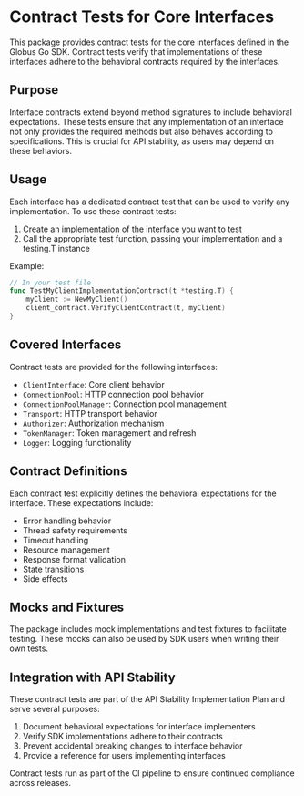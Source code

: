 <!-- SPDX-License-Identifier: Apache-2.0 -->
<!-- SPDX-FileCopyrightText: 2025 Scott Friedman and Project Contributors -->

# Contract Tests for Core Interfaces

This package provides contract tests for the core interfaces defined in the Globus Go SDK. Contract tests verify that implementations of these interfaces adhere to the behavioral contracts required by the interfaces.

## Purpose

Interface contracts extend beyond method signatures to include behavioral expectations. These tests ensure that any implementation of an interface not only provides the required methods but also behaves according to specifications. This is crucial for API stability, as users may depend on these behaviors.

## Usage

Each interface has a dedicated contract test that can be used to verify any implementation. To use these contract tests:

1. Create an implementation of the interface you want to test
2. Call the appropriate test function, passing your implementation and a testing.T instance

Example:

```go
// In your test file
func TestMyClientImplementationContract(t *testing.T) {
    myClient := NewMyClient()
    client_contract.VerifyClientContract(t, myClient)
}
```

## Covered Interfaces

Contract tests are provided for the following interfaces:

- `ClientInterface`: Core client behavior
- `ConnectionPool`: HTTP connection pool behavior
- `ConnectionPoolManager`: Connection pool management
- `Transport`: HTTP transport behavior
- `Authorizer`: Authorization mechanism
- `TokenManager`: Token management and refresh
- `Logger`: Logging functionality

## Contract Definitions

Each contract test explicitly defines the behavioral expectations for the interface. These expectations include:

- Error handling behavior
- Thread safety requirements
- Timeout handling
- Resource management
- Response format validation
- State transitions
- Side effects

## Mocks and Fixtures

The package includes mock implementations and test fixtures to facilitate testing. These mocks can also be used by SDK users when writing their own tests.

## Integration with API Stability

These contract tests are part of the API Stability Implementation Plan and serve several purposes:

1. Document behavioral expectations for interface implementers
2. Verify SDK implementations adhere to their contracts
3. Prevent accidental breaking changes to interface behavior
4. Provide a reference for users implementing interfaces

Contract tests run as part of the CI pipeline to ensure continued compliance across releases.